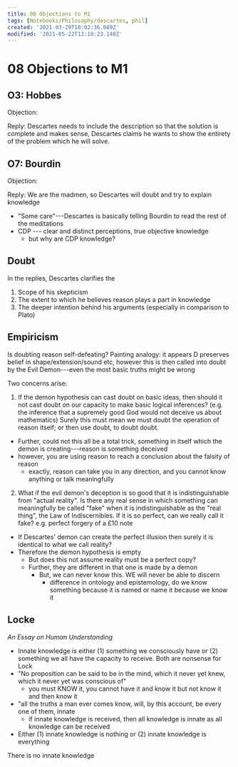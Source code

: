 ```yaml
---
title: 08 Objections to M1
tags: [Notebooks/Philosophy/descartes, phil]
created: '2021-03-29T10:02:36.089Z'
modified: '2021-05-22T12:10:23.140Z'
---
```


# 08 Objections to M1


## O3: Hobbes
Objection:

Reply:
Descartes needs to include the description so that the solution is complete and makes sense, Descartes claims he wants to show the entirety of the problem which he will solve.

## O7: Bourdin
Objection:

Reply:
We are the madmen, so Descartes will doubt and try to explain knowledge 

- "Some care"---Descartes is basically telling Bourdin to read the rest of the meditations
- CDP --- clear and distinct perceptions, true objective knowledge
  - but why are CDP knowledge?

## Doubt
In the replies, Descartes clarifies the
1. Scope of his skepticism
2. The extent to which he believes reason plays a part in knowledge
3. The deeper intention behind his arguments (especially in comparison to Plato)

## Empiricism

Is doubting reason self-defeating?
Painting analogy: it appears D preserves belief in shape/extension/sound etc, however this is then called into doubt by the Evil Demon---even the most basic truths might be wrong

Two concerns arise:
1. If the demon hypothesis can cast doubt on basic ideas, then should it not cast doubt on our capacity to make basic logical inferences? (e.g. the inference that a supremely good God would not deceive us about mathematics) Surely this must mean we must doubt the operation of reason itself; or then use doubt, to doubt doubt.
  - Further, could not this all be a total trick, something in itself which the demon is creating---reason is something deceived
  - however, you are using reason to reach a conclusion about the falsity of reason
    - exactly, reason can take you in any direction, and you cannot know anything or talk meaningfully
2. What if the evil demon's deception is so good that it is indistinguishable from "actual reality". Is there any real sense in which something can meaningfully be called "fake" when it is indistinguishable as the "real thing", the Law of Indiscernibles. If it is so perfect, can we really call it fake? e.g. perfect forgery of a £10 note
  - If Descartes' demon can create the perfect illusion then surely it is identical to what we call reality?
  - Therefore the demon hypothesis is empty
    - But does this not assume reality must be a perfect copy?
    - Further, they are different in that one is made by a demon
      - But, we can never know this. WE will never be able to discern
        - difference in ontology and epistemology, do we know something because it is named or name it because we know it

## Locke
*An Essay on Human Understanding*
- Innate knowledge is either (1) something we consciously have or (2) something we all have the capacity to receive. Both are nonsense for Lock
- "No proposition can be said to be in the mind, which it never yet knew, which it never yet was conscious of"
  - you must KNOW it, you cannot have it and know it but not know it and then know it
- "all the truths a man ever comes know, will, by this account, be every one of them, innate
  - if innate knowledge is received, then all knowledge is innate as all knowledge can be received
- Either (1) innate knowledge is nothing or (2) innate knowledge is everything

There is no innate knowledge


